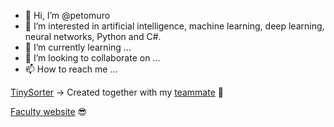 - 👋 Hi, I’m @petomuro
- 👀 I’m interested in artificial intelligence, machine learning, deep learning, neural networks, Python and C#.
- 🌱 I’m currently learning ...
- 💞️ I’m looking to collaborate on ...
- 📫 How to reach me ...

[TinySorter](https://drive.google.com/file/d/1xu-JStbyptg1da3njKe1_qUCnlV8xqpz/view?usp=sharing) -> Created together with my [teammate](https://github.com/molor3k) :tada:

[Faculty website](https://im.ucm.sk/) :sunglasses:

<!---
petomuro/petomuro is a ✨ special ✨ repository because its `README.md` (this file) appears on your GitHub profile.
You can click the Preview link to take a look at your changes.
--->
